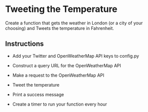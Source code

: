 # Tweeting the Temperature

Create a function that gets the weather in London (or a city of your choosing) and Tweets the temperature in Fahrenheit.

## Instructions

  * Add your Twitter and OpenWeatherMap API keys to config.py
  
  * Construct a query URL for the OpenWeatherMap API

  * Make a request to the OpenWeatherMap API

  * Tweet the temperature

  * Print a success message

  * Create a timer to run your function every hour
